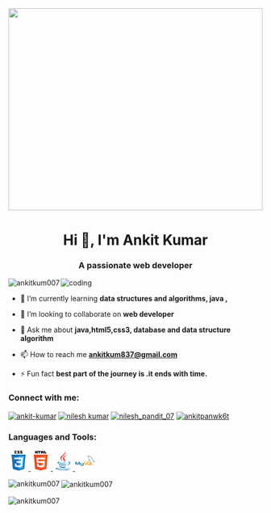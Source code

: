 <img src="https://i.pinimg.com/originals/7f/7f/28/7f7f2882899755a705a2953b6fcfc263.gif" width="100%" height="400px;"/>
<h1 align="center">Hi 👋, I'm Ankit Kumar</h1>
<h3 align="center">A passionate web developer</h3>
<img align="right" alt="coding" width="400"src="https://camo.githubusercontent.com/cae12fddd9d6982901d82580bdf321d81fb299141098ca1c2d4891870827bf17/68747470733a2f2f6d69726f2e6d656469756d2e636f6d2f6d61782f313336302f302a37513379765349765f7430696f4a2d5a2e676966">

<p align="left"> <img src="https://komarev.com/ghpvc/?username=ankitkum007&label=Profile%20views&color=0e75b6&style=flat" alt="ankitkum007" /> </p>

- 🌱 I’m currently learning **data structures and algorithms, java ,**

- 👯 I’m looking to collaborate on **web developer**

- 💬 Ask me about **java,html5,css3, database and data structure algorithm**

- 📫 How to reach me **ankitkum837@gmail.com**

- ⚡ Fun fact **best part of the journey is .it ends with time.**

<h3 align="left">Connect with me:</h3>
<p align="left">
<a href="https://linkedin.com/in/ankit-kumar" target="blank"><img align="center" src="https://raw.githubusercontent.com/rahuldkjain/github-profile-readme-generator/master/src/images/icons/Social/linked-in-alt.svg" alt="ankit-kumar" height="30" width="40" /></a>
<a href="https://fb.com/nilesh kumar" target="blank"><img align="center" src="https://raw.githubusercontent.com/rahuldkjain/github-profile-readme-generator/master/src/images/icons/Social/facebook.svg" alt="nilesh kumar" height="30" width="40" /></a>
<a href="https://instagram.com/nilesh_pandit_07" target="blank"><img align="center" src="https://raw.githubusercontent.com/rahuldkjain/github-profile-readme-generator/master/src/images/icons/Social/instagram.svg" alt="nilesh_pandit_07" height="30" width="40" /></a>
<a href="https://auth.geeksforgeeks.org/user/ankitpanwk6t" target="blank"><img align="center" src="https://raw.githubusercontent.com/rahuldkjain/github-profile-readme-generator/master/src/images/icons/Social/geeks-for-geeks.svg" alt="ankitpanwk6t" height="30" width="40" /></a>
</p>

<h3 align="left">Languages and Tools:</h3>
<p align="left"> <a href="https://www.w3schools.com/css/" target="_blank" rel="noreferrer"> <img src="https://raw.githubusercontent.com/devicons/devicon/master/icons/css3/css3-original-wordmark.svg" alt="css3" width="40" height="40"/> </a> <a href="https://www.w3.org/html/" target="_blank" rel="noreferrer"> <img src="https://raw.githubusercontent.com/devicons/devicon/master/icons/html5/html5-original-wordmark.svg" alt="html5" width="40" height="40"/> </a> <a href="https://www.java.com" target="_blank" rel="noreferrer"> <img src="https://raw.githubusercontent.com/devicons/devicon/master/icons/java/java-original.svg" alt="java" width="40" height="40"/> </a> <a href="https://www.mysql.com/" target="_blank" rel="noreferrer"> <img src="https://raw.githubusercontent.com/devicons/devicon/master/icons/mysql/mysql-original-wordmark.svg" alt="mysql" width="40" height="40"/> </a> </p>

<p><img align="left" src="https://github-readme-stats.vercel.app/api/top-langs?username=ankitkum007&show_icons=true&locale=en&layout=compact" alt="ankitkum007" /></p>

<p>&nbsp;<img align="center" src="https://github-readme-stats.vercel.app/api?username=ankitkum007&show_icons=true&locale=en" alt="ankitkum007" /></p>

<p><img align="center" src="https://github-readme-streak-stats.herokuapp.com/?user=ankitkum007&" alt="ankitkum007" /></p>
